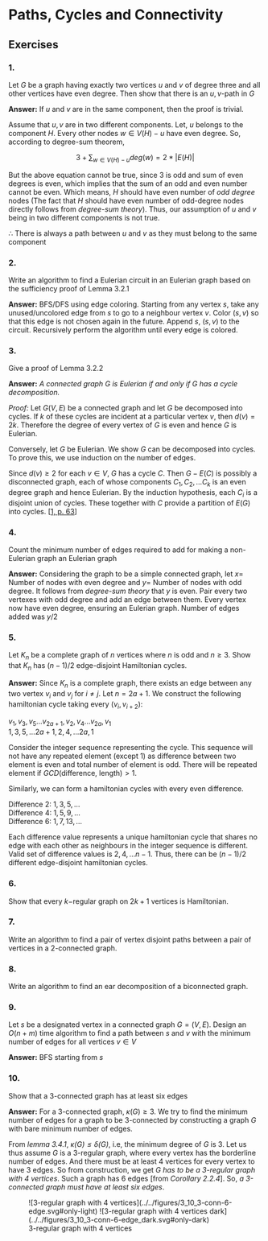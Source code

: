 # Paths, Cycles and Connectivity

## Exercises

### 1.
Let $G$ be a graph having exactly two vertices $u$ and $v$ of degree three and all other vertices have even degree. Then show that there is an $u, v$-path in $G$ 

**Answer:** If $u$ and $v$ are in the same component, then the proof is trivial. 

Assume that $u, v$ are in two different components. Let, $u$ belongs to the component $H$. Every other nodes $w \in V(H)-u$ have even degree. So, according to degree-sum theorem, 

$$
3 + \sum_{w \in V(H)-u} deg(w) = 2*|E(H)|
$$

But the above equation cannot be true, since $3$ is odd and sum of even degrees is even, which implies that the sum of an odd and even number cannot be even. Which means, $H$ should have even number of *odd degree* nodes (The fact that $H$ should have even number of odd-degree nodes directly follows from *degree-sum theory*). Thus, our assumption of $u$ and $v$ being in two different components is not true.

$\therefore$ There is always a path between $u$ and $v$ as they must belong to the same component

### 2.
Write an algorithm to find a Eulerian circuit in an Eulerian graph based on the sufficiency proof of Lemma 3.2.1

**Answer:** BFS/DFS using edge coloring. Starting from any vertex $s$, take any unused/uncolored edge from $s$ to go to a neighbour vertex $v$. Color $(s,v)$ so that this edge is not chosen again in the future. Append $s$, $(s,v)$ to the circuit. Recursively perform the algorithm until every edge is colored.

### 3.
Give a proof of Lemma 3.2.2

**Answer:** *A connected graph G is Eulerian if and only if G has a cycle decomposition.*

*Proof:* Let $G(V, E)$ be a connected graph and let $G$ be decomposed into cycles. If $k$ of these cycles are incident at a particular vertex $v$, then $d(v) = 2k$. Therefore the degree of every vertex of $G$ is even and hence $G$ is Eulerian.

Conversely, let $G$ be Eulerian. We show $G$ can be decomposed into cycles. To prove this, we use induction on the number of edges.

Since $d(v)\ge 2$ for each $v \in V$, $G$ has a cycle $C$. Then $G-E(C)$ is possibly a disconnected graph, each of whose components $C_1, C_2, ... C_k$ is an even degree graph and hence Eulerian. By the induction hypothesis, each $C_i$ is a disjoint union of cycles. These together with $C$ provide a partition of $E(G)$ into cycles. \[[1, p. 63]\]

[1, p. 63]: ../../references/#ref1

### 4.
Count the minimum number of edges required to add for making a non-Eulerian graph an Eulerian graph

**Answer:** Considering the graph to be a simple connected graph, let $x =$ Number of nodes with even degree and $y =$ Number of nodes with odd degree. It follows from *degree-sum theory* that $y$ is even. Pair every two vertexes with odd degree and add an edge between them. Every vertex now have even degree, ensuring an Eulerian graph. Number of edges added was $y/2$

### 5.
Let $K_n$ be a complete graph of $n$ vertices where $n$ is odd and $n \ge 3$. Show that $K_n$ has $(n-1)/2$ edge-disjoint Hamiltonian cycles.
        
**Answer:** Since $K_n$ is a complete graph, there exists an edge between any two vertex $v_i$ and $v_j$ for $i \ne j$. Let $n = 2a+1$. We construct the following hamiltonian cycle taking every $(v_i, v_{i+2})$: 
        
$v_1, v_3, v_5 ... v_{2a+1}, v_2, v_4 ... v_{2a}, v_1$  
$1, 3, 5, ... 2a+1, 2, 4, ... 2a, 1$

Consider the integer sequence representing the cycle. This sequence will not have any repeated element (except $1$) as difference between two element is even and total number of element is odd. There will be repeated element if $GCD($difference, length$) > 1$.

Similarly, we can form a hamiltonian cycles with every even difference.

Difference $2$: $1, 3, 5, ...$  
Difference $4$: $1, 5, 9, ...$  
Difference $6$: $1, 7, 13, ...$

Each difference value represents a unique hamiltonian cycle that shares no edge with each other as neighbours in the integer sequence is different. Valid set of difference values is ${2, 4, ... n-1}$. Thus, there can be $(n-1)/2$ different edge-disjoint hamiltonian cycles.

### 6.
Show that every $k-$regular graph on $2k+1$ vertices is Hamiltonian.

### 7.
Write an algorithm to find a pair of vertex disjoint paths between a pair of vertices in a 2-connected graph.

### 8.
Write an algorithm to find an ear decomposition of a biconnected graph.

### 9.
Let $s$ be a designated vertex in a connected graph $G = (V, E)$. Design an $O(n+m)$ time algorithm to find a path between $s$ and $v$ with the minimum number of edges for all vertices $v \in V$

**Answer:** BFS starting from $s$

### 10.
Show that a 3-connected graph has at least six edges

**Answer:** For a $3$-connected graph, $\kappa(G) \ge 3$. We try to find the minimum number of edges for a graph to be $3$-connected by constructing a graph $G$ with bare minimum number of edges.

From *lemma $3.4.1$*, *$\kappa(G) \leq \delta(G)$*, i.e, the minimum degree of $G$ is 3. Let us thus assume $G$ is a $3$-regular graph, where every vertex has the borderline number of edges. And there must be at least $4$ vertices for every vertex to have $3$ edges. So from construction, we get *$G$ has to be a $3$-regular graph with $4$ vertices*. Such a graph has $6$ edges
\[from *Corollary $2.2.4$*\].
So, *a 3-connected graph must have at least six edges*.

<figure markdown id="fig:3_10">
![3-regular graph with 4 vertices](../../figures/3_10_3-conn-6-edge.svg#only-light)
![3-regular graph with 4 vertices dark](../../figures/3_10_3-conn-6-edge_dark.svg#only-dark)
<figcaption aria-hidden="true">3-regular graph with 4 vertices</figcaption>
</figure>